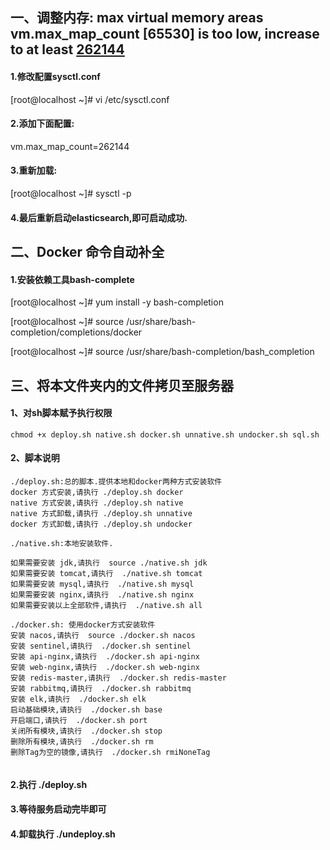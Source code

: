 ## 一、调整内存: max virtual memory areas vm.max_map_count [65530] is too low, increase to at least [262144](elasticsearch用户拥有的内存权限太小,至少需要262144)

#### 1.修改配置sysctl.conf
[root@localhost ~]# vi /etc/sysctl.conf
#### 2.添加下面配置: 
vm.max_map_count=262144
#### 3.重新加载: 
[root@localhost ~]# sysctl -p
#### 4.最后重新启动elasticsearch,即可启动成功.


## 二、Docker 命令自动补全
#### 1.安装依赖工具bash-complete
[root@localhost ~]# yum install -y bash-completion

[root@localhost ~]# source /usr/share/bash-completion/completions/docker

[root@localhost ~]# source /usr/share/bash-completion/bash_completion

## 三、将本文件夹内的文件拷贝至服务器
#### 1、对sh脚本赋予执行权限

```shell
chmod +x deploy.sh native.sh docker.sh unnative.sh undocker.sh sql.sh 
```

#### 2、脚本说明



```
./deploy.sh:总的脚本.提供本地和docker两种方式安装软件
docker 方式安装,请执行 ./deploy.sh docker
native 方式安装,请执行 ./deploy.sh native
native 方式卸载,请执行 ./deploy.sh unnative
docker 方式卸载,请执行 ./deploy.sh undocker

./native.sh:本地安装软件.

如果需要安装 jdk,请执行  source ./native.sh jdk
如果需要安装 tomcat,请执行  ./native.sh tomcat
如果需要安装 mysql,请执行  ./native.sh mysql
如果需要安装 nginx,请执行  ./native.sh nginx
如果需要安装以上全部软件,请执行  ./native.sh all

./docker.sh: 使用docker方式安装软件
安装 nacos,请执行  source ./docker.sh nacos
安装 sentinel,请执行  ./docker.sh sentinel
安装 api-nginx,请执行  ./docker.sh api-nginx
安装 web-nginx,请执行  ./docker.sh web-nginx
安装 redis-master,请执行  ./docker.sh redis-master
安装 rabbitmq,请执行  ./docker.sh rabbitmq
安装 elk,请执行  ./docker.sh elk
启动基础模块,请执行  ./docker.sh base
开启端口,请执行  ./docker.sh port
关闭所有模块,请执行  ./docker.sh stop
删除所有模块,请执行  ./docker.sh rm
删除Tag为空的镜像,请执行  ./docker.sh rmiNoneTag


```



#### 2.执行 ./deploy.sh

#### 3.等待服务启动完毕即可

#### 4.卸载执行 ./undeploy.sh